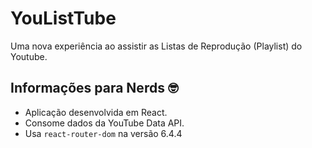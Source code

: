 # YouListTube
Uma nova experiência ao assistir as Listas de Reprodução (Playlist) do Youtube.

## Informações para Nerds 🤓
- Aplicação desenvolvida em React.
- Consome dados da YouTube Data API.
- Usa `react-router-dom` na versão 6.4.4 
